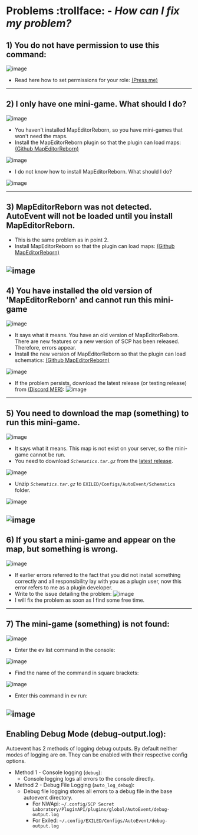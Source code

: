 # Problems :trollface: - *How can I fix my problem?*
## 1) You do not have permission to use this command:
![image](https://github.com/user-attachments/assets/b96bbf64-e981-4f9a-8200-eb1aab1b8014)
- Read here how to set permissions for your role: [(Press me)](https://github.com/kldhsh123/AutoEvent/blob/main/Docs/Installation.md)
---
## 2) I only have one mini-game. What should I do?
![image](https://github.com/user-attachments/assets/c40ac4d8-7753-4627-bf39-d514d53c3b98)
- You haven't installed MapEditorReborn, so you have mini-games that won't need the maps.
- Install the MapEditorReborn plugin so that the plugin can load maps: [(Github MapEditorReborn)](https://github.com/Michal78900/MapEditorReborn/releases/latest)

![image](https://github.com/user-attachments/assets/0ed636a3-9d08-4034-bc28-150a6646186b)

- I do not know how to install MapEditorReborn. What should I do?

![image](https://github.com/user-attachments/assets/6f292d36-b87c-4ab6-aa49-899e4480ea2b)

---
## 3) MapEditorReborn was not detected. AutoEvent will not be loaded until you install MapEditorReborn.
- This is the same problem as in point 2. 
- Install MapEditorReborn so that the plugin can load maps: [(Github MapEditorReborn)](https://github.com/Michal78900/MapEditorReborn/releases/latest)

![image](https://github.com/user-attachments/assets/b0355d75-31bc-43b8-980d-11d39e8bcc1c)
---
## 4) You have installed the old version of 'MapEditorReborn' and cannot run this mini-game
![image](https://github.com/user-attachments/assets/e66573f4-1899-43a7-9724-01d3c9cd97ec)
- It says what it means. You have an old version of MapEditorReborn. There are new features or a new version of SCP has been released. Therefore, errors appear.
- Install the new version of MapEditorReborn so that the plugin can load schematics: [(Github MapEditorReborn)](https://github.com/Michal78900/MapEditorReborn/releases/latest)

![image](https://github.com/user-attachments/assets/b0355d75-31bc-43b8-980d-11d39e8bcc1c)
- If the problem persists, download the latest release (or testing release) from [(Discord MER)](https://discord.gg/JwAfeSd79u): 
![image](https://github.com/user-attachments/assets/224dbb89-4974-4e9c-bc8b-6df4149dda9f)

---
## 5) You need to download the map (something) to run this mini-game.
![image](https://github.com/user-attachments/assets/1a71fb4f-08b3-4411-a693-25ac9aae26f6)
- It says what it means. This map is not exist on your server, so the mini-game cannot be run.
- You need to download *``Schematics.tar.gz``* from the [latest release](https://github.com/kldhsh123/AutoEvent/releases/latest).

![image](https://github.com/user-attachments/assets/469eab25-2f94-4414-87dc-7402a5068aaf)
- Unzip *``Schematics.tar.gz``* to ``EXILED/Configs/AutoEvent/Schematics`` folder.

![image](https://github.com/user-attachments/assets/1797ee0b-ed3d-42a5-9fea-546bdf8bca12)

![image](https://github.com/user-attachments/assets/02185f33-dbee-4b56-ae6d-73b7910cd0ef)
---
## 6) If you start a mini-game and appear on the map, but something is wrong.

![image](https://github.com/user-attachments/assets/934b43a1-8802-48be-9c95-b84fe25103b9)
- If earlier errors referred to the fact that you did not install something correctly and all responsibility lay with you as a plugin user, now this error refers to me as a plugin developer.
- Write to the issue detailing the problem:
![image](https://github.com/user-attachments/assets/2a47ffca-c06e-42d1-9516-71d7018abfbd)
- I will fix the problem as soon as I find some free time.
---
## 7) The mini-game (something) is not found:

![image](https://github.com/user-attachments/assets/7c828cec-1c5c-4f50-a4d1-9e22ebd961e7)

- Enter the ev list command in the console:

![image](https://github.com/user-attachments/assets/a25398ca-15d1-452f-b555-7a4ad5522db1)
- Find the name of the command in square brackets:

![image](https://github.com/user-attachments/assets/432b6513-ca13-496c-858a-95a7b2b90866)
- Enter this command in ev run:

![image](https://github.com/user-attachments/assets/fff98a27-b4ac-47e4-8610-a05c3f0f40a6)
---- 
## Enabling Debug Mode (debug-output.log): 
Autoevent has 2 methods of logging debug outputs. By default neither modes of logging are on. They can be enabled with their respective config options.
- Method 1 - Console logging (`debug`):
   - Console logging logs all errors to the console directly.
- Method 2 - Debug File Logging (`auto_log_debug`):
   - Debug file logging stores all errors to a debug file in the base autoevent directory. 
     - For NWApi: `~/.config/SCP Secret Laboratory/PluginAPI/plugins/global/AutoEvent/debug-output.log`
     - For Exiled: `~/.config/EXILED/Configs/AutoEvent/debug-output.log`
